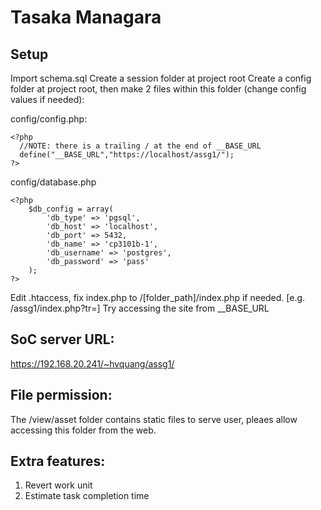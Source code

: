 Tasaka Managara
===================
## Setup

Import schema.sql
Create a session folder at project root
Create a config folder at project root, then make 2 files within this folder (change config values if needed):

config/config.php:

```
<?php
  //NOTE: there is a trailing / at the end of __BASE_URL
  define("__BASE_URL","https://localhost/assg1/");
?>
```

config/database.php

```
<?php
	$db_config = array(
		'db_type' => 'pgsql',
		'db_host' => 'localhost',
		'db_port' => 5432,
		'db_name' => 'cp3101b-1',
		'db_username' => 'postgres',
		'db_password' => 'pass'
	);
?>
```
Edit .htaccess, fix index.php to /[folder_path]/index.php if needed. [e.g. /assg1/index.php?tr=]
Try accessing the site from __BASE_URL
## SoC server URL: 
https://192.168.20.241/~hvquang/assg1/

## File permission: 
The /view/asset folder contains static files to serve user, pleaes allow accessing this folder from the web.


## Extra features: 
1. Revert work unit
2. Estimate task completion time

